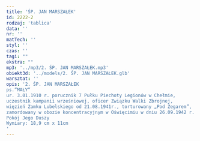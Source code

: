 ```yaml
---
title: 'ŚP. JAN MARSZAŁEK'
id: 2222-2
rodzaj: 'tablica'
data: ''
nr: ''
matTech: ''
styl: ''
czas: ''
tagi: ""
ekstra: ""
mp3: '../mp3/2. ŚP. JAN MARSZAŁEK.mp3'
obiekt3d: '../models/2. ŚP. JAN MARSZAŁEK.glb'
warsztat: ''
opis: '2. ŚP. JAN MARSZAŁEK
ps.”MAŁY” 
ur. 3.01.1910 r. porucznik 7 Pułku Piechoty Legionów w Chełmie, 
uczestnik kampanii wrześniowej, oficer Związku Walki Zbrojnej,
więzień Zamku Lubelskiego od 21.08.1941r., torturowany „Pod Zegarem”, 
zamordowany w obozie koncentracyjnym w Oświęcimiu w dniu 26.09.1942 r.
Pokój Jego Duszy
Wymiary: 18,9 cm x 11cm
'
---
```


